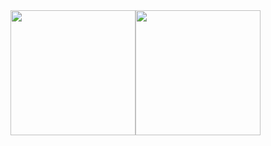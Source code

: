 <div style="display: flex;">
<a href="https://github.com/RihardsBobkovs/github-readme-stats">
  <img height=200 align="center" src="https://github-readme-stats.vercel.app/api?username=RihardsBobkovs&theme=radical" />
</a>
<a href="https://github.com/RihardsBobkovs/convoychat">
  <img height=200 align="center" src="https://github-readme-stats.vercel.app/api/top-langs?username=RihardsBobkovs&layout=compact&langs_count=8&card_width=320&theme=radical" />
</a>
</div>

